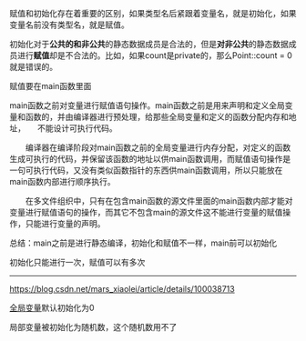 赋值和初始化存在着重要的区别，如果类型名后紧跟着变量名，就是初始化，如果变量名前没有类型名，就是赋值。

初始化对于**公共的和非公共**的静态数据成员是合法的，但是**对非公共**的静态数据成员进行**赋值**却是不合法的。比如，如果count是private的，那么Point::count = 0就是错误的。

赋值要在main函数里面

main函数之前对变量进行赋值语句操作。main函数之前是用来声明和定义全局变量和函数的，并由编译器进行预处理，给那些全局变量和定义的函数分配内存和地址，　　不能设计可执行代码。



　　编译器在编译阶段对main函数之前的全局变量进行内存分配，对定义的函数生成可执行的代码，并保留该函数的地址以供main函数调用，而赋值语句操作是一句可执行代码，又没有类似函数指针的东西供main函数调用，所以只能放在main函数内部进行顺序执行。

　　在多文件组织中，只有在包含main函数的源文件里面的main函数内部才能对变量进行赋值语句的操作，而其它不包含main的源文件这不能进行变量的赋值操作，只能进行变量的声明。



总结：main之前是进行静态编译，初始化和赋值不一样，main前可以初始化

初始化只能进行一次，赋值可以有多次

---

https://blog.csdn.net/mars_xiaolei/article/details/100038713

[全局变量](https://so.csdn.net/so/search?q=全局变量&spm=1001.2101.3001.7020)默认初始化为0

局部变量被初始化为随机数，这个随机数用不了